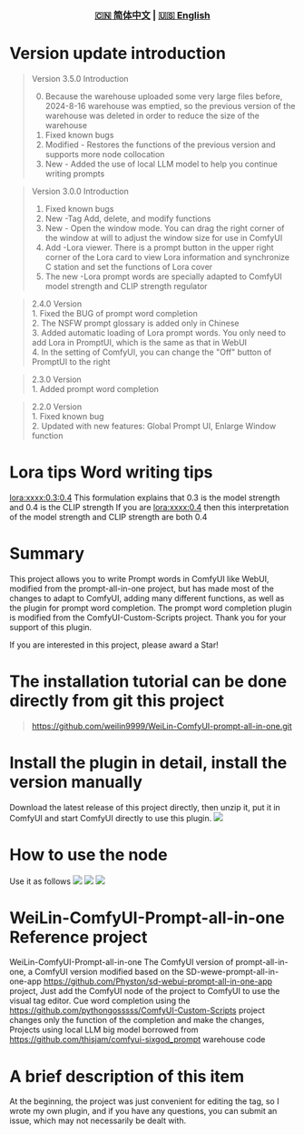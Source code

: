 <div align="center">
  
### [🇨🇳 简体中文](README.md) | [🇺🇸 English](README_EN.md)

</div>

# Version update introduction

> Version 3.5.0 Introduction
>
> 0. Because the warehouse uploaded some very large files before, 2024-8-16 warehouse was emptied, so the previous version of the warehouse was deleted in order to reduce the size of the warehouse
> 1. Fixed known bugs
> 2. Modified - Restores the functions of the previous version and supports more node collocation
> 3. New - Added the use of local LLM model to help you continue writing prompts

> Version 3.0.0 Introduction
>
> 1. Fixed known bugs
> 2. New -Tag Add, delete, and modify functions
> 3. New - Open the window mode. You can drag the right corner of the window at will to adjust the window size for use in ComfyUI
> 4. Add -Lora viewer. There is a prompt button in the upper right corner of the Lora card to view Lora information and synchronize C station and set the functions of Lora cover
> 5. The new -Lora prompt words are specially adapted to ComfyUI model strength and CLIP strength regulator

> 2.4.0 Version</br>1. Fixed the BUG of prompt word completion </br>2. The NSFW prompt glossary is added only in Chinese </br>3. Added automatic loading of Lora prompt words. You only need to add Lora in PromptUI, which is the same as that in WebUI </br>4. In the setting of ComfyUI, you can change the "Off" button of PromptUI to the right

> 2.3.0 Version</br>1. Added prompt word completion

> 2.2.0 Version </br>1. Fixed known bug</br>2. Updated with new features: Global Prompt UI, Enlarge Window function

# Lora tips Word writing tips

<lora:xxxx:0.3:0.4> This formulation explains that 0.3 is the model strength and 0.4 is the CLIP strength
If you are <lora:xxxx:0.4> then this interpretation of the model strength and CLIP strength are both 0.4

# Summary

This project allows you to write Prompt words in ComfyUI like WebUI, modified from the prompt-all-in-one project, but has made most of the changes to adapt to ComfyUI, adding many different functions, as well as the plugin for prompt word completion. The prompt word completion plugin is modified from the ComfyUI-Custom-Scripts project. Thank you for your support of this plugin.

If you are interested in this project, please award a Star!

# The installation tutorial can be done directly from git this project

> https://github.com/weilin9999/WeiLin-ComfyUI-prompt-all-in-one.git

# Install the plugin in detail, install the version manually

Download the latest release of this project directly, then unzip it, put it in ComfyUI and start ComfyUI directly to use this plugin.
![](https://github.com/weilin9999/WeiLin-ComfyUI-prompt-all-in-one/blob/master/step/1.png)

# How to use the node

Use it as follows
![](https://github.com/weilin9999/WeiLin-ComfyUI-prompt-all-in-one/blob/master/step/2.png)
![](https://github.com/weilin9999/WeiLin-ComfyUI-prompt-all-in-one/blob/master/step/3.png)
![](https://github.com/weilin9999/WeiLin-ComfyUI-prompt-all-in-one/blob/master/step/4.png)

# WeiLin-ComfyUI-Prompt-all-in-one Reference project

WeiLin-ComfyUI-Prompt-all-in-one The ComfyUI version of prompt-all-in-one, a ComfyUI version modified based on the SD-wewe-prompt-all-in-one-app https://github.com/Physton/sd-webui-prompt-all-in-one-app project, Just add the ComfyUI node of the project to ComfyUI to use the visual tag editor. Cue word completion using the https://github.com/pythongosssss/ComfyUI-Custom-Scripts project changes only the function of the completion and make the changes, Projects using local LLM big model borrowed from https://github.com/thisjam/comfyui-sixgod_prompt warehouse code

# A brief description of this item

At the beginning, the project was just convenient for editing the tag, so I wrote my own plugin, and if you have any questions, you can submit an issue, which may not necessarily be dealt with.
